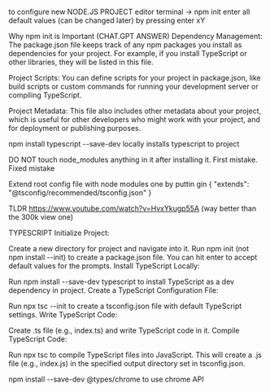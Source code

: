 to configure new NODE.JS PROJECT 
    editor terminal -> npm init 
        enter all default values (can be changed later) by pressing enter xY 

Why npm init is Important  (CHAT.GPT ANSWER)
Dependency Management: The package.json file keeps track of any npm packages you install as dependencies for your project. For example, if you install TypeScript or other libraries, they will be listed in this file.

Project Scripts: You can define scripts for your project in package.json, like build scripts or custom commands for running your development server or compiling TypeScript.

Project Metadata: This file also includes other metadata about your project, which is useful for other developers who might work with your project, and for deployment or publishing purposes. 


npm install typescript --save-dev
    locally installs typescript to project 




DO NOT touch node_modules anything in it after installing it. First mistake. Fixed mistake 

Extend root config file with node modules one by puttin gin {
    "extends": "@tsconfig/recommended/tsconfig.json"
  }


TLDR 
https://www.youtube.com/watch?v=HvxYkugp55A (way better than the 300k view one) 









TYPESCRIPT
Initialize Project:

Create a new directory for project and navigate into it.
Run npm init (not npm install --init) to create a package.json file. You can hit enter to accept default values for the prompts.
Install TypeScript Locally:

Run npm install --save-dev typescript to install TypeScript as a dev dependency in project.
Create a TypeScript Configuration File:

Run npx tsc --init to create a tsconfig.json file with default TypeScript settings.
Write  TypeScript Code:

Create .ts file (e.g., index.ts) and write  TypeScript code in it.
Compile TypeScript Code:

Run npx tsc to compile  TypeScript files into JavaScript. This will create a .js file (e.g., index.js) in the specified output directory set in tsconfig.json.






npm install --save-dev @types/chrome  to use chrome API







